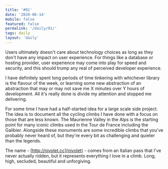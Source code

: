 ```yaml
---
title: '#91'
date: '2020-06-14'
mobile: false
featured: false
permalink: '/daily/91/'
tags: daily
layout: 'daily'
---
```


Users ultimately doesn't care about technology choices as long as they don't have any impact on user experience. For things like a database or hosting provider, user experience may come into play for speed and security, and this should trump any real of perceived developer experience.

I have definitely spent long periods of time tinkering with whichever library is the flavour of the week, or learning some new abstraction of an abstraction that may or may not save me X minutes over Y hours of development. All it's really done is divide my attention and stopped me delivering.

For some time I have had a half-started idea for a large scale side project. The idea is to document all the cycling climbs I have done with a focus on those that are less known. The Maurienne Valley in the Alps is the starting point for many iconic climbs used in the Tour de France including the Galibier. Alongside these monuments are some incredible climbs that you've probably never heard of, but they're every bit as challenging and quieter than the legends.

The name - [http://nivolet.cc](nivolet) - comes from an Italian pass that I've never actually ridden, but it represents everything I love in a climb. Long, high, secluded, beautiful and unforgiving.
